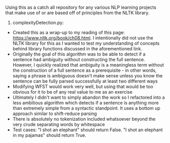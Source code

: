 Using this as a catch all repository for any various NLP learning projects that make use of or are based off of principles from the NLTK library.

1. complexityDetection.py:

- Created this as a wrap-up to my reading of this page: https://www.nltk.org/book/ch08.html. I intentionally did not use the NLTK library for this as I wanted to test my understanding of concepts behind library functions discussed in the aforementioned link.
- Originally the goal of this algorithm was to be able to detect if a sentence had ambiguity without constructing the full sentence. However, I quickly realized that ambiguity is a meaningless term without the construction of a full sentence as a prerequisite - in other words, saying a phrase is ambiguous doesn't make sense unless you know the sentence can be fully parsed successfully at least two different ways
- Modifying WFST would work very well, but using that would be too obvious for it to be of any real value to me as an exercise
- Ultimately I didn't want to simply abandon the work so I refactored into a less ambitious algorithm which detects if a sentence is anything more than extremely simple from a syntactic standpoint. It uses a bottom up approach similar to shift-reduce parsing
- There is absolutely no tokenization included whatsoever beyond the very crude separating words by whitespace
- Test cases: "I shot an elephant" should return False. "I shot an elephant in my pajamas" should return True.
